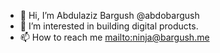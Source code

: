 - 👋 Hi, I’m Abdulaziz Bargush @abdobargush
- 👀 I’m interested in building digital products.
- 📫 How to reach me <a href="mailto:ninja@bargush.me">mailto:ninja@bargush.me</a>

<!---
abdobargush/abdobargush is a ✨ special ✨ repository because its `README.md` (this file) appears on your GitHub profile.
You can click the Preview link to take a look at your changes.
--->
